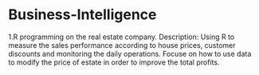 # Business-Intelligence
1.R programming on the real estate company.
Description: Using R to measure the sales performance according to house prices, customer discounts and monitoring the daily operations. Focuse on how to use data to modify the price of estate in order to improve the total profits.
